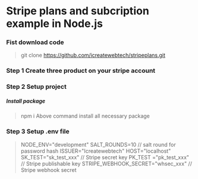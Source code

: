 # Stripe plans and subcription example in Node.js
### Fist download code
> git clone https://github.com/icreatewebtech/stripeplans.git
### Step 1 Create three product on your stripe account
### Step 2 Setup project
##### Install package 
> npm i 
Above command install all necessary package
### Step 3 Setup .env file 
> NODE_ENV="development"
> SALT_ROUNDS=10   // salt round for password hash
> ISSUER="Icreatewebtech"
> HOST="localhost"
> SK_TEST="sk_test_xxx"     // Stripe secret key
> PK_TEST ="pk_test_xxx"   // Stripe publishable key
> STRIPE_WEBHOOK_SECRET="whsec_xxx"  // Stripe webhook secret
